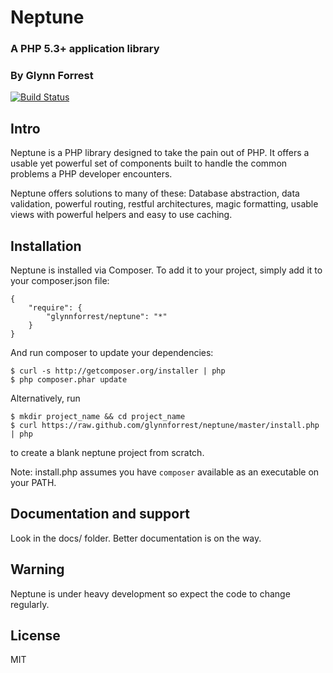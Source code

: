 # Neptune
### A PHP 5.3+ application library
### By Glynn Forrest

[![Build Status](https://travis-ci.org/glynnforrest/neptune.png)](https://travis-ci.org/glynnforrest/neptune)

Intro
-----
Neptune is a PHP library designed to take the pain out of PHP. It offers a
usable yet powerful set of components built to handle the common
problems a PHP developer encounters.

Neptune offers solutions to many of these: Database abstraction, data
validation, powerful routing, restful architectures, magic formatting,
usable views with powerful helpers and easy to use caching.

Installation
------------
Neptune is installed via Composer. To add it to your project, simply add it to your
composer.json file:

	{
		"require": {
			"glynnforrest/neptune": "*"
		}
	}

And run composer to update your dependencies:

	$ curl -s http://getcomposer.org/installer | php
	$ php composer.phar update

Alternatively, run

	$ mkdir project_name && cd project_name
	$ curl https://raw.github.com/glynnforrest/neptune/master/install.php | php

to create a blank neptune project from scratch.

Note: install.php assumes you have `composer` available as an executable on your PATH.


Documentation and support
-------------------------
Look in the docs/ folder. Better documentation is on the way.

Warning
-------
Neptune is under heavy development so expect the code to change regularly.

License
-------

MIT
